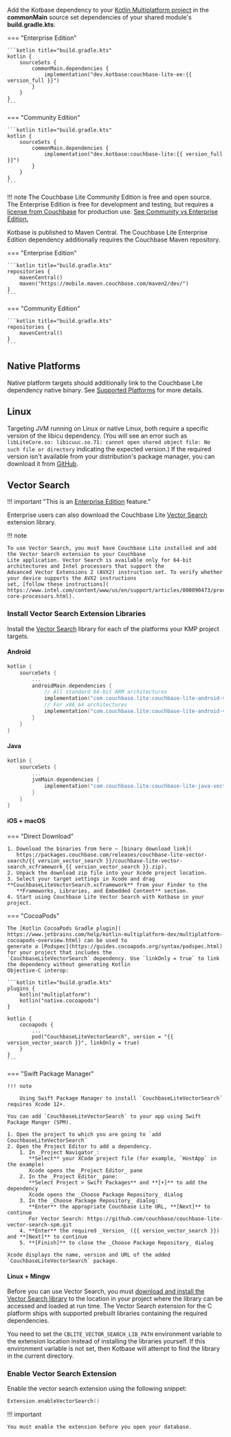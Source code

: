 Add the Kotbase dependency to your [Kotlin Multiplatform project](
https://kotlinlang.org/docs/multiplatform-mobile-getting-started.html) in the **commonMain** source set dependencies of
your shared module's **build.gradle.kts**:

=== "Enterprise Edition"

    ```kotlin title="build.gradle.kts"
    kotlin {
        sourceSets {
            commonMain.dependencies {
                implementation("dev.kotbase:couchbase-lite-ee:{{ version_full }}")
            }
        }
    }
    ```

=== "Community Edition"

    ```kotlin title="build.gradle.kts"
    kotlin {
        sourceSets {
            commonMain.dependencies {
                implementation("dev.kotbase:couchbase-lite:{{ version_full }}")
            }
        }
    }
    ```

!!! note
    The Couchbase Lite Community Edition is free and open source. The Enterprise Edition is free for development and
    testing, but requires a [license from Couchbase](https://www.couchbase.com/pricing/#couchbase-mobile) for production
    use. [See Community vs Enterprise Edition.](https://www.couchbase.com/products/editions/mobile/)

Kotbase is published to Maven Central. The Couchbase Lite Enterprise Edition dependency additionally requires the
Couchbase Maven repository.

=== "Enterprise Edition"

    ```kotlin title="build.gradle.kts"
    repositories {
        mavenCentral()
        maven("https://mobile.maven.couchbase.com/maven2/dev/")
    }
    ```

=== "Community Edition"

    ```kotlin title="build.gradle.kts"
    repositories {
        mavenCentral()
    }
    ```

## Native Platforms

Native platform targets should additionally link to the Couchbase Lite dependency native binary. See [Supported
Platforms](platforms.md) for more details.

## Linux

Targeting JVM running on Linux or native Linux, both require a specific version of the libicu dependency. (You will see
an error such as `libLiteCore.so: libicuuc.so.71: cannot open shared object file: No such file or directory` indicating
the expected version.) If the required version isn't available from your distribution's package manager, you can
download it from [GitHub](https://github.com/unicode-org/icu/releases).

## Vector Search

!!! important "This is an [Enterprise Edition](https://www.couchbase.com/products/editions/mobile/) feature."

Enterprise users can also download the Couchbase Lite [Vector Search](vector-search.md) extension library.

!!! note

    To use Vector Search, you must have Couchbase Lite installed and add the Vector Search extension to your Couchbase
    Lite application. Vector Search is available only for 64-bit architectures and Intel processors that support the
    Advanced Vector Extensions 2 (AVX2) instruction set. To verify whether your device supports the AVX2 instructions
    set, [follow these instructions](
    https://www.intel.com/content/www/us/en/support/articles/000090473/processors/intel-core-processors.html).

### Install Vector Search Extension Libraries

Install the [Vector Search](vector-search.md) library for each of the platforms your KMP project targets.

#### Android

```kotlin title="build.gradle.kts"
kotlin {
    sourceSets {
        ...
        androidMain.dependencies {
            // All standard 64-bit ARM architectures
            implementation("com.couchbase.lite:couchbase-lite-android-vector-search-arm64:{{ version_vector_search }}")
            // For x86_64 architectures
            implementation("com.couchbase.lite:couchbase-lite-android-vector-search-x86_64:{{ version_vector_search }}")
        }
    }
}
```

#### Java

```kotlin title="build.gradle.kts"
kotlin {
    sourceSets {
        ...
        jvmMain.dependencies {
            implementation("com.couchbase.lite:couchbase-lite-java-vector-search:{{ version_vector_search }}")
        }
    }
}
```

#### iOS + macOS

=== "Direct Download"

    1. Download the binaries from here — [binary download link](
       https://packages.couchbase.com/releases/couchbase-lite-vector-search/{{ version_vector_search }}/couchbase-lite-vector-search_xcframework_{{ version_vector_search }}.zip).
    2. Unpack the download zip file into your Xcode project location.
    3. Select your target settings in Xcode and drag **CouchbaseLiteVectorSearch.xcframework** from your Finder to the
       **Frameworks, Libraries, and Embedded Content** section.
    4. Start using Couchbase Lite Vector Search with Kotbase in your project.

=== "CocoaPods"

    The [Kotlin CocoaPods Gradle plugin](
    https://www.jetbrains.com/help/kotlin-multiplatform-dev/multiplatform-cocoapods-overview.html) can be used to
    generate a [Podspec](https://guides.cocoapods.org/syntax/podspec.html) for your project that includes the
    `CouchbaseLiteVectorSearch` dependency. Use `linkOnly = true` to link the dependency without generating Kotlin
    Objective-C interop:

    ```kotlin title="build.gradle.kts"
    plugins {
        kotlin("multiplatform")
        kotlin("native.cocoapods")
    }
    
    kotlin {
        cocoapods {
            ...
            pod("CouchbaseLiteVectorSearch", version = "{{ version_vector_search }}", linkOnly = true)
        }
    }
    ```

=== "Swift Package Manager"

    !!! note
    
        Using Swift Package Manager to install `CouchbaseLiteVectorSearch` requires Xcode 12+.
    
    You can add `CouchbaseLiteVectorSearch` to your app using Swift Package Manger (SPM).
    
    1. Open the project to which you are going to `add CouchbaseLiteVectorSearch`
    2. Open the Project Editor to add a dependency.
        1. In _Project Navigator_:
           **Select** your XCode project file (for example, `HostApp` in the example)
           Xcode opens the _Project Editor_ pane
        2. In the _Project Editor_ pane:
           **Select Project > Swift Packages** and **[+]** to add the dependency
           Xcode opens the _Choose Package Repository_ dialog
        3. In the _Choose Package Repository_ dialog:
           **Enter** the appropriate Couchbase Lite URL, **[Next]** to continue
           For Vector Search: https://github.com/couchbase/couchbase-lite-vector-search-spm.git
        4. **Enter** the required _Version_ ({{ version_vector_search }}) and **[Next]** to continue
        5. **[Finish]** to close the _Choose Package Repository_ dialog

    Xcode displays the name, version and URL of the added `CouchbaseLiteVectorSearch` package.


#### Linux + Mingw

Before you can use Vector Search, you must [download and install the Vector Search library](
https://docs.couchbase.com/couchbase-lite/3.2/c/gs-install.html#vs-release-1-0-0) to the location in your project where
the library can be accessed and loaded at run time. The Vector Search extension for the C platform ships with supported
prebuilt libraries containing the required dependencies.

You need to set the `CBLITE_VECTOR_SEARCH_LIB_PATH` environment variable to the extension location instead of installing
the libraries yourself. If this environment variable is not set, then Kotbase will attempt to find the library in the
current directory.

### Enable Vector Search Extension

Enable the vector search extension using the following snippet:

```kotlin
Extension.enableVectorSearch()
```

!!! important

    You must enable the extension before you open your database.
